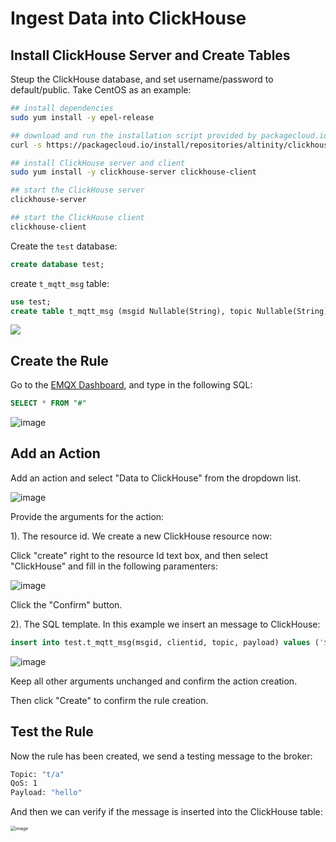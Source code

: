 # Ingest Data into ClickHouse

## Install ClickHouse Server and Create Tables

Steup the ClickHouse database, and set username/password to default/public. Take CentOS as an example:

```bash
## install dependencies
sudo yum install -y epel-release

## download and run the installation script provided by packagecloud.io
curl -s https://packagecloud.io/install/repositories/altinity/clickhouse/script.rpm.sh | sudo bash

## install ClickHouse server and client
sudo yum install -y clickhouse-server clickhouse-client

## start the ClickHouse server
clickhouse-server

## start the ClickHouse client
clickhouse-client
```

Create the `test` database:
```sql
create database test;
```
create `t_mqtt_msg` table:

```sql
use test;
create table t_mqtt_msg (msgid Nullable(String), topic Nullable(String), clientid Nullable(String), payload Nullable(String)) engine = Log;
```

![](./assets/rule-engine/clickhouse_0.png)

## Create the Rule

Go to the [EMQX Dashboard](http://127.0.0.1:18083/#/rules), and type in the following SQL:

```sql
SELECT * FROM "#"
```

![image](./assets/rule-engine/clickhouse_1.png)

## **Add an Action**

Add an action and select "Data to ClickHouse" from the dropdown list.

![image](./assets/rule-engine/clickhouse_2.png)

Provide the arguments for the action:

1). The resource id. We create a new ClickHouse resource now:

Click "create" right to the resource Id text box, and then select "ClickHouse" and fill in the following paramenters:

![image](./assets/rule-engine/clickhouse_4.png)

Click the "Confirm" button.

2). The SQL template. In this example we insert an message to ClickHouse:

```sql
insert into test.t_mqtt_msg(msgid, clientid, topic, payload) values ('${id}', '${clientid}', '${topic}', '${payload}')
```

![image](./assets/rule-engine/clickhouse_5.png)

Keep all other arguments unchanged and confirm the action creation.

Then click "Create" to confirm the rule creation.

## Test the Rule

Now the rule has been created, we send a testing message to the broker:

```bash
Topic: "t/a"
QoS: 1
Payload: "hello"
```

And then we can verify if the message is inserted into the ClickHouse table:

<img src="./assets/rule-engine/clickhouse_8.png" alt="image" style="zoom:50%;" />
